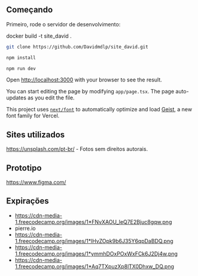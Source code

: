 ## Começando
Primeiro, rode o servidor de desenvolvimento:

docker build -t site_david .

```bash
git clone https://github.com/Davidmdlp/site_david.git
```
```bash
npm install
```
```bash
npm run dev
```
Open [http://localhost:3000](http://localhost:3000) with your browser to see the result.

You can start editing the page by modifying `app/page.tsx`. The page auto-updates as you edit the file.

This project uses [`next/font`](https://nextjs.org/docs/app/building-your-application/optimizing/fonts) to automatically optimize and load [Geist](https://vercel.com/font), a new font family for Vercel.

## Sites utilizados

https://unsplash.com/pt-br/ - Fotos sem direitos autorais.

## Prototipo

https://www.figma.com/

## Expirações
- https://cdn-media-1.freecodecamp.org/images/1*FNvXAOU_leQ7E2Bjuc8gqw.png
- pierre.io
- https://cdn-media-1.freecodecamp.org/images/1*lHvZOpk9b6J35Y6qpDaBDQ.png
- https://cdn-media-1.freecodecamp.org/images/1*ymmhDOxPOxWxFCk6J2Dj4w.png
- https://cdn-media-1.freecodecamp.org/images/1*Aq7TXpuzXp8lTX0Dhxw_DQ.png